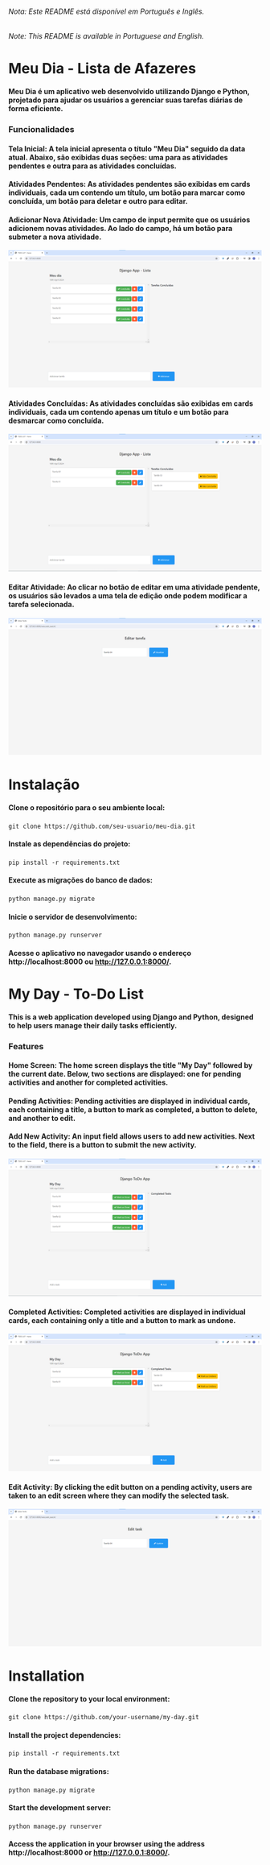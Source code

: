 ###### Nota: Este README está disponível em Português e Inglês.

###### Note: This README is available in Portuguese and English.

# Meu Dia - Lista de Afazeres

#### Meu Dia é um aplicativo web desenvolvido utilizando Django e Python, projetado para ajudar os usuários a gerenciar suas tarefas diárias de forma eficiente.

### Funcionalidades

#### Tela Inicial: A tela inicial apresenta o título "Meu Dia" seguido da data atual. Abaixo, são exibidas duas seções: uma para as atividades pendentes e outra para as atividades concluídas.

#### Atividades Pendentes: As atividades pendentes são exibidas em cards individuais, cada um contendo um título, um botão para marcar como concluída, um botão para deletar e outro para editar.

#### Adicionar Nova Atividade: Um campo de input permite que os usuários adicionem novas atividades. Ao lado do campo, há um botão para submeter a nova atividade.

![TelaHomeBr](./imgs/img1br.png)

#### Atividades Concluídas: As atividades concluídas são exibidas em cards individuais, cada um contendo apenas um título e um botão para desmarcar como concluída.

![TelaHomeBr2](./imgs/img2br.png)

#### Editar Atividade: Ao clicar no botão de editar em uma atividade pendente, os usuários são levados a uma tela de edição onde podem modificar a tarefa selecionada.

![TelaEditarBr](./imgs/img3br.png)

# Instalação

#### Clone o repositório para o seu ambiente local:

`git clone https://github.com/seu-usuario/meu-dia.git`

#### Instale as dependências do projeto:

`pip install -r requirements.txt`

#### Execute as migrações do banco de dados:

`python manage.py migrate`

#### Inicie o servidor de desenvolvimento:

`python manage.py runserver`

#### Acesse o aplicativo no navegador usando o endereço http://localhost:8000 ou http://127.0.0.1:8000/.

# My Day - To-Do List

#### This is a web application developed using Django and Python, designed to help users manage their daily tasks efficiently.

### Features

#### Home Screen: The home screen displays the title "My Day" followed by the current date. Below, two sections are displayed: one for pending activities and another for completed activities.

#### Pending Activities: Pending activities are displayed in individual cards, each containing a title, a button to mark as completed, a button to delete, and another to edit.

#### Add New Activity: An input field allows users to add new activities. Next to the field, there is a button to submit the new activity.

![TelaHomeUs](./imgs/img1us.png)

#### Completed Activities: Completed activities are displayed in individual cards, each containing only a title and a button to mark as undone.

![TelaHomeUs2](./imgs/img2us.png)

#### Edit Activity: By clicking the edit button on a pending activity, users are taken to an edit screen where they can modify the selected task.

![TelaEditUs](./imgs/img3us.png)

# Installation

#### Clone the repository to your local environment:

`git clone https://github.com/your-username/my-day.git`

#### Install the project dependencies:

`pip install -r requirements.txt`

#### Run the database migrations:

`python manage.py migrate`

#### Start the development server:

`python manage.py runserver`

#### Access the application in your browser using the address http://localhost:8000 or http://127.0.0.1:8000/.

